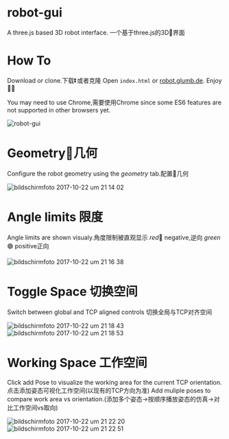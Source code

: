 # robot-gui
A three.js based 3D robot interface. 一个基于three.js的3D🦾界面

# How To
Download or clone.下载⏬或者克隆 Open `index.html` or [robot.glumb.de](http://robot.glumb.de). Enjoy 🤖😀 

You may need to use Chrome,需要使用Chrome since some ES6 features are not supported in other browsers yet.

![robot-gui](https://user-images.githubusercontent.com/3062564/31865318-7d97605e-b76d-11e7-8ab4-7c2a9e17be3d.png)

# Geometry🦾几何
Configure the robot geometry using the *geometry* tab.配置🦾几何

![bildschirmfoto 2017-10-22 um 21 14 02](https://user-images.githubusercontent.com/3062564/31865347-f8010804-b76d-11e7-8452-e003677da2c7.png)

# Angle limits 限度
Angle limits are shown visualy.角度限制被直观显示 *red*🔴 negative,逆向 *green*🟢 positive正向 

![bildschirmfoto 2017-10-22 um 21 16 38](https://user-images.githubusercontent.com/3062564/31865367-56242556-b76e-11e7-8fe4-36e69f55b920.png)

# Toggle Space 切换空间
Switch between global and TCP aligned controls 切换全局与TCP对齐空间

![bildschirmfoto 2017-10-22 um 21 18 43](https://user-images.githubusercontent.com/3062564/31865385-a52db932-b76e-11e7-8408-797bd0959bab.png)
![bildschirmfoto 2017-10-22 um 21 18 53](https://user-images.githubusercontent.com/3062564/31865386-a54e6218-b76e-11e7-8250-1c183d723121.png)

# Working Space 工作空间
Click add Pose to visualize the working area for the current TCP orientation.点击添加姿态可视化工作空间(以现有的TCP方向为准) Add muliple poses to compare work area vs orientation.(添加多个姿态->按顺序播放姿态的仿真->对比工作空间vs取向)

![bildschirmfoto 2017-10-22 um 21 22 20](https://user-images.githubusercontent.com/3062564/31865429-3429e0c0-b76f-11e7-8ed3-f40d0fca6aaa.png)
![bildschirmfoto 2017-10-22 um 21 22 51](https://user-images.githubusercontent.com/3062564/31865591-71863d9a-b771-11e7-9d5d-9f010903c221.png)

